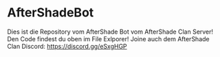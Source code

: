 # AfterShadeBot
Dies ist die Repository vom AfterShade Bot vom AfterShade Clan Server! 
Den Code findest du oben im File Exlporer!
Joine auch dem AfterShade Clan Discord: https://discord.gg/eSxgHGP

